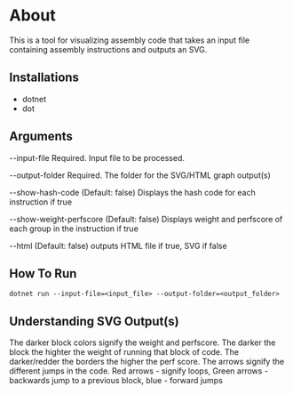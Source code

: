 

# About #
This is a tool for visualizing assembly code that takes an input file  containing assembly instructions and outputs an SVG.

## Installations ##
- dotnet
- dot

## Arguments ##
--input-file               Required. Input file to be processed.

--output-folder            Required. The folder for the SVG/HTML graph output(s)

--show-hash-code           (Default: false) Displays the hash code for each instruction if true

--show-weight-perfscore    (Default: false) Displays weight and perfscore of each group in the instruction if true

--html                     (Default: false) outputs HTML file if true, SVG if false

## How To Run ##
 `dotnet run --input-file=<input_file> --output-folder=<output_folder>`

## Understanding SVG Output(s) ##
The darker block colors signify the weight and perfscore. The darker the block the highter the weight of running that block of code. The darker/redder the borders the higher the perf score. The arrows signify the different jumps in the code. Red arrows - signify loops, Green arrows - backwards jump to a previous block, blue - forward jumps
